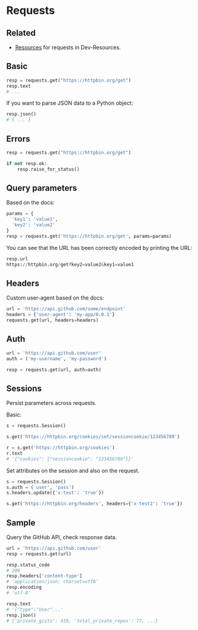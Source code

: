# Requests

## Related

- [Resources](https://michaelcurrin.github.io/dev-resources/resources/python/libraries/web-scraping/requests.html) for requests in Dev-Resources.


## Basic

```python
resp = requests.get("https://httpbin.org/get")
resp.text
# ...
```

If you want to parse JSON data to a Python object:

```python
resp.json()
# { ... }
```


## Errors

```python
resp = requests.get("https://httpbin.org/get")

if not resp.ok:
    resp.raise_for_status()
```


## Query parameters

Based on the docs:

```python
params = {
  'key1': 'value1', 
  'key2': 'value2'
}
resp = requests.get('https://httpbin.org/get', params=params)
```

You can see that the URL has been correctly encoded by printing the URL:

```python
resp.url
https://httpbin.org/get?key2=value2&key1=value1
```


## Headers

Custom user-agent based on the docs:

```python 
url = 'https://api.github.com/some/endpoint'
headers = {'user-agent': 'my-app/0.0.1'}
requests.get(url, headers=headers)
```


## Auth

```python
url = 'https://api.github.com/user'
auth = ('my-username', 'my-password')

resp = requests.get(url, auth=auth)
```


## Sessions

Persist parameters across requests.

Basic:

```python
s = requests.Session()

s.get('https://httpbin.org/cookies/set/sessioncookie/123456789')

r = s.get('https://httpbin.org/cookies')
r.text
# '{"cookies": {"sessioncookie": "123456789"}}'
```

Set attributes on the session and also on the request.

```python
s = requests.Session()
s.auth = ('user', 'pass')
s.headers.update({'x-test': 'true'})

s.get('https://httpbin.org/headers', headers={'x-test2': 'true'})
```


## Sample

Query the GitHub API, check response data.

```python
url = 'https://api.github.com/user'
resp = requests.get(url)

resp.status_code
# 200
resp.headers['content-type']
# 'application/json; charset=utf8'
resp.encoding
# 'utf-8'

resp.text
# '{"type":"User"...'
resp.json()
# {'private_gists': 419, 'total_private_repos': 77, ...}
```

